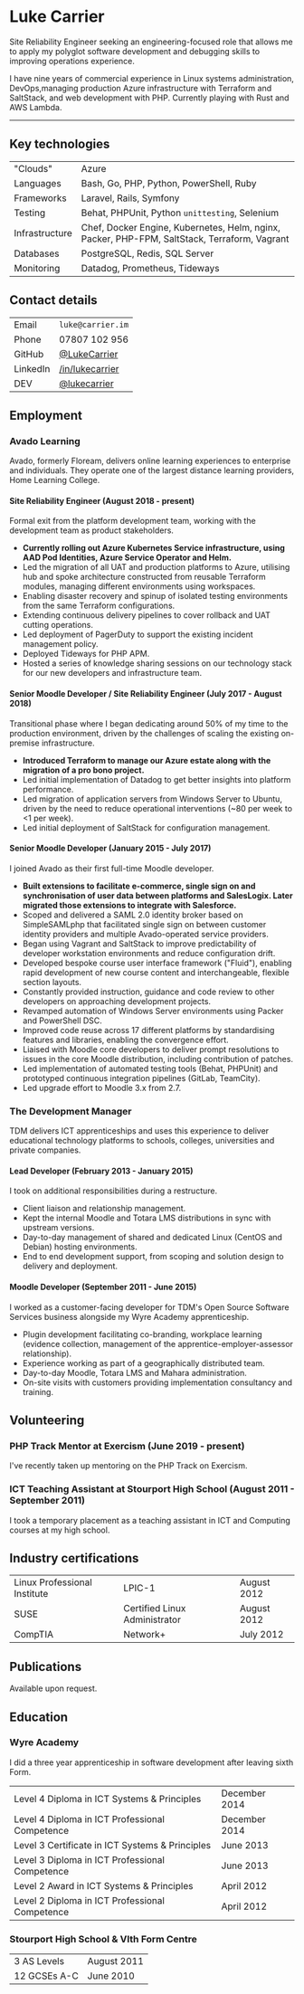# Luke Carrier

Site Reliability Engineer seeking an engineering-focused role that allows me to apply my polyglot software development and debugging skills to improving operations experience.

I have nine years of commercial experience in Linux systems administration, DevOps,managing production Azure infrastructure with Terraform and SaltStack, and web development with PHP. Currently playing with Rust and AWS Lambda.

---

## Key technologies

| | |
| --- | --- |
| "Clouds" | Azure |
| Languages | Bash, Go, PHP, Python, PowerShell, Ruby |
| Frameworks | Laravel, Rails, Symfony |
| Testing | Behat, PHPUnit, Python `unittesting`, Selenium |
| Infrastructure | Chef, Docker Engine, Kubernetes, Helm, nginx, Packer, PHP-FPM, SaltStack, Terraform, Vagrant |
| Databases | PostgreSQL, Redis, SQL Server |
| Monitoring | Datadog, Prometheus, Tideways |

## Contact details

| | |
| --- | --- |
| Email | `luke@carrier.im` |
| Phone | 07807 102 956 |
| GitHub | [@LukeCarrier](https://github.com/LukeCarrier) |
| LinkedIn | [/in/lukecarrier](https://uk.linkedin.com/in/lukecarrier) |
| DEV | [@lukecarrier](https://dev.to/lukecarrier) |

## Employment

### Avado Learning

Avado, formerly Floream, delivers online learning experiences to enterprise and individuals. They operate one of the largest distance learning providers, Home Learning College.

#### Site Reliability Engineer (August 2018 - present)

Formal exit from the platform development team, working with the development team as product stakeholders.

* __Currently rolling out Azure Kubernetes Service infrastructure, using AAD Pod Identities, Azure Service Operator and Helm.__
* Led the migration of all UAT and production platforms to Azure, utilising hub and spoke architecture constructed from reusable Terraform modules, managing different environments using workspaces.
* Enabling disaster recovery and spinup of isolated testing environments from the same Terraform configurations.
* Extending continuous delivery pipelines to cover rollback and UAT cutting operations.
* Led deployment of PagerDuty to support the existing incident management policy.
* Deployed Tideways for PHP APM.
* Hosted a series of knowledge sharing sessions on our technology stack for our new developers and infrastructure team.

#### Senior Moodle Developer / Site Reliability Engineer (July 2017 - August 2018)

Transitional phase where I began dedicating around 50% of my time to the production environment, driven by the challenges of scaling the existing on-premise infrastructure.

* __Introduced Terraform to manage our Azure estate along with the migration of a pro bono project.__
* Led initial implementation of Datadog to get better insights into platform performance.
* Led migration of application servers from Windows Server to Ubuntu, driven by the need to reduce operational interventions (~80 per week to <1 per week).
* Led initial deployment of SaltStack for configuration management.

#### Senior Moodle Developer (January 2015 - July 2017)

I joined Avado as their first full-time Moodle developer.

* __Built extensions to facilitate e-commerce, single sign on and synchronisation of user data between platforms and SalesLogix. Later migrated those extensions to integrate with Salesforce.__
* Scoped and delivered a SAML 2.0 identity broker based on SimpleSAMLphp that facilitated single sign on between customer identity providers and multiple Avado-operated service providers.
* Began using Vagrant and SaltStack to improve predictability of developer workstation environments and reduce configuration drift.
* Developed bespoke course user interface framework ("Fluid"), enabling rapid development of new course content and interchangeable, flexible section layouts.
* Constantly provided instruction, guidance and code review to other developers on approaching development projects.
* Revamped automation of Windows Server environments using Packer and PowerShell DSC.
* Improved code reuse across 17 different platforms by standardising features and libraries, enabling the convergence effort.
* Liaised with Moodle core developers to deliver prompt resolutions to issues in the core Moodle distribution, including contribution of patches.
* Led implementation of automated testing tools (Behat, PHPUnit) and prototyped continuous integration pipelines (GitLab, TeamCity).
* Led upgrade effort to Moodle 3.x from 2.7.

### The Development Manager

TDM delivers ICT apprenticeships and uses this experience to deliver educational technology platforms to schools, colleges, universities and private companies.

#### Lead Developer (February 2013 - January 2015)

I took on additional responsibilities during a restructure.

* Client liaison and relationship management.
* Kept the internal Moodle and Totara LMS distributions in sync with upstream versions.
* Day-to-day management of shared and dedicated Linux (CentOS and Debian) hosting environments.
* End to end development support, from scoping and solution design to delivery and deployment.

#### Moodle Developer (September 2011 - June 2015)

I worked as a customer-facing developer for TDM's Open Source Software Services business alongside my Wyre Academy apprenticeship.

* Plugin development facilitating co-branding, workplace learning (evidence collection, management of the apprentice-employer-assessor relationship).
* Experience working as part of a geographically distributed team.
* Day-to-day Moodle, Totara LMS and Mahara administration.
* On-site visits with customers providing implementation consultancy and training.

## Volunteering

### PHP Track Mentor at Exercism (June 2019 - present)

I've recently taken up mentoring on the PHP Track on Exercism.

### ICT Teaching Assistant at Stourport High School (August 2011 - September 2011)

I took a temporary placement as a teaching assistant in ICT and Computing courses at my high school.

## Industry certifications

| | | |
| --- | --- | --- |
| Linux Professional Institute | LPIC-1 | August 2012 |
| SUSE | Certified Linux Administrator | August 2012 |
| CompTIA | Network+ | July 2012 |

## Publications

Available upon request.

## Education

### Wyre Academy

I did a three year apprenticeship in software development after leaving sixth Form.

| | |
| --- | --- |
| Level 4 Diploma in ICT Systems &amp; Principles | December 2014 |
| Level 4 Diploma in ICT Professional Competence | December 2014 |
| Level 3 Certificate in ICT Systems &amp; Principles | June 2013 |
| Level 3 Diploma in ICT Professional Competence | June 2013 |
| Level 2 Award in ICT Systems &amp; Principles | April 2012 |
| Level 2 Diploma in ICT Professional Competence | April 2012 |

### Stourport High School & VIth Form Centre

| | |
| --- | --- |
| 3 AS Levels | August 2011 |
| 12 GCSEs A-C | June 2010 |
